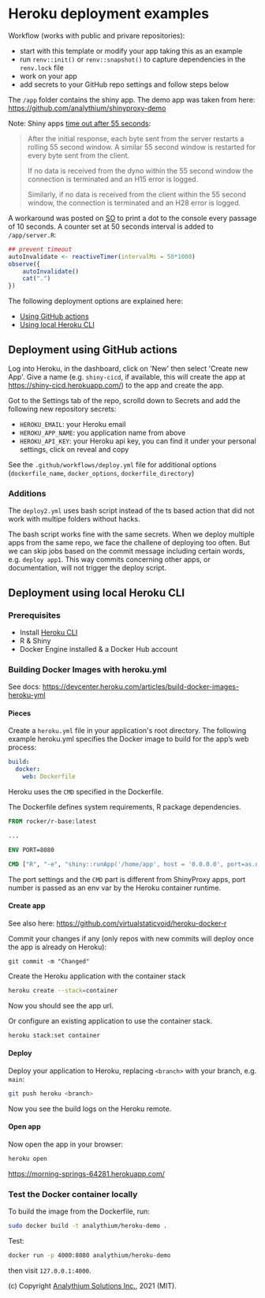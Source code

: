 # Heroku deployment examples

Workflow (works with public and privare repositories):

- start with this template or modify your app taking this as an example
- run `renv::init()` or `renv::snapshot()` to capture dependencies in the `renv.lock` file
- work on your app
- add secrets to your GitHub repo settings and follow steps below

The `/app` folder contains the shiny app. The demo app was taken from here:
https://github.com/analythium/shinyproxy-demo

Note: Shiny apps [time out after 55 seconds](https://devcenter.heroku.com/articles/limits#http-timeouts):

> After the initial response, each byte sent from the server restarts a rolling 55 second window. A similar 55 second window is restarted for every byte sent from the client.
>
> If no data is received from the dyno within the 55 second window the connection is terminated and an H15 error is logged.
>
> Similarly, if no data is received from the client within the 55 second window, the connection is terminated and an H28 error is logged.

A workaround was posted on [SO](https://stackoverflow.com/questions/54594781/how-to-prevent-a-shiny-app-from-being-grayed-out) to print a dot to the console every passage of 10 seconds. 
A counter set at 50 seconds interval is added to `/app/server.R`:

```R
## prevent timeout
autoInvalidate <- reactiveTimer(intervalMs = 50*1000)
observe({
    autoInvalidate()
    cat(".")
})
```

The following deployment options are explained here:

- [Using GitHub actions](#using-github-actions)
- [Using local Heroku CLI](#using-local-heroku-cli)

## Deployment using GitHub actions

Log into Heroku, in the dashboard, click on 'New' then select 'Create new App'.
Give a name (e.g. `shiny-cicd`, if available, this will create the app at https://shiny-cicd.herokuapp.com/) to the app and create the app.

Got to the Settings tab of the repo, scrolld down to Secrets and add the
following new repository secrets:

- `HEROKU_EMAIL`: your Heroku email
- `HEROKU_APP_NAME`: you application name from above
- `HEROKU_API_KEY`: your Heroku api key, you can find it under your personal settings, click on reveal and copy

See the `.github/workflows/deploy.yml` file for additional options
(`dockerfile_name`, `docker_options`, `dockerfile_directory`)

### Additions

The `deploy2.yml` uses bash script instead of the ts based action that did not work with multipe folders without hacks.

The bash script works fine with the same secrets.
When we deploy multiple apps from the same repo, we face the challene
of deploying too often. But we can skip jobs based on the
commit message including certain words, e.g. `deploy app1`.
This way commits concerning other apps, or documentation,
will not trigger the deploy script.

## Deployment using local Heroku CLI

### Prerequisites

- Install [Heroku CLI](https://devcenter.heroku.com/articles/heroku-cli#download-and-install)
- R & Shiny
- Docker Engine installed & a Docker Hub account

### Building Docker Images with heroku.yml

See docs: https://devcenter.heroku.com/articles/build-docker-images-heroku-yml

#### Pieces

Create a `heroku.yml` file in your application's root directory. The following example heroku.yml specifies the Docker image to build for the app’s web process:

```yaml
build:
  docker:
    web: Dockerfile
```

Heroku uses the `CMD` specified in the Dockerfile.

The Dockerfile defines system requirements, R package dependencies.

```Dockerfile
FROM rocker/r-base:latest

...

ENV PORT=8080

CMD ["R", "-e", "shiny::runApp('/home/app', host = '0.0.0.0', port=as.numeric(Sys.getenv('PORT')))"]
```

The port settings and the `CMD` part is different from ShinyProxy apps,
port number is passed as an env var by the Heroku container runtime.

#### Create app

See also here: https://github.com/virtualstaticvoid/heroku-docker-r

Commit your changes if any (only  repos with new commits will deploy once the app is already on Heroku):

```git
git commit -m "Changed"
```

Create the Heroku application with the container stack

```bash
heroku create --stack=container
```

Now you should see the app url.

Or configure an existing application to use the container stack.

```bash
heroku stack:set container
```

#### Deploy

Deploy your application to Heroku, replacing `<branch>` with your branch,
e.g. `main`:

```bash
git push heroku <branch>
```

Now you see the build logs on the Heroku remote.

#### Open app

Now open the app in your browser:

```bash
heroku open
```

https://morning-springs-64281.herokuapp.com/

### Test the Docker container locally

To build the image from the Dockerfile, run:

```bash
sudo docker build -t analythium/heroku-demo .
```

Test:

```bash
docker run -p 4000:8080 analythium/heroku-demo
```
then visit `127.0.0.1:4000`.

(c) Copyright [Analythium Solutions Inc.](https://analythium.io), 2021 (MIT).
